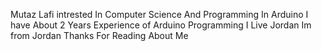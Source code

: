 Mutaz Lafi intrested In Computer Science And Programming In Arduino 
I have About 2 Years Experience of Arduino Programming
I Live Jordan 
Im from Jordan 
Thanks For Reading About Me
